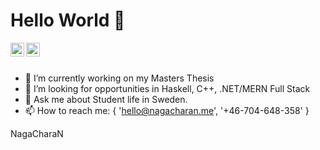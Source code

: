 # Hello World 👋


<a href="https://linkedin.com/in/nagacharan">
  <img align="left" alt="NagaCharan Meda Linkedin" width="22px" src="https://cdn.jsdelivr.net/npm/simple-icons@v3/icons/linkedin.svg"/>
</a>

<a href="https://twitter.com/theMonadicNomad">
  <img align="left" alt="NagaCharan Twitter" width="22px" src="https://cdn.jsdelivr.net/npm/simple-icons@v3/icons/twitter.svg"/>
</a>
<br />
<br />


- 🌱 I’m currently working on my Masters Thesis
- 🤔 I’m looking for opportunities in Haskell, C++, .NET/MERN Full Stack 
- 💬 Ask me about Student life in Sweden.
- 📫 How to reach me:  { 'hello@nagacharan.me', '+46-704-648-358' }

NagaCharaN
